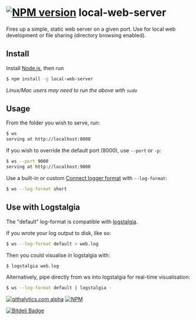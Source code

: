 [![NPM version](https://badge.fury.io/js/local-web-server.png)](http://badge.fury.io/js/local-web-server)
local-web-server
================
Fires up a simple, static web server on a given port. Use for local web development or file sharing (directory browsing enabled).

Install
-------
Install [Node.js](http://nodejs.org), then run

```sh
$ npm install -g local-web-server
```

*Linux/Mac users may need to run the above with `sudo`*

Usage
-----
From the folder you wish to serve, run:
```sh
$ ws
serving at http://localhost:8000
```

If you wish to override the default port (8000), use `--port` or `-p`: 
```sh
$ ws --port 9000
serving at http://localhost:9000
```

Use a built-in or custom [Connect logger format](http://www.senchalabs.org/connect/middleware-logger.html) with `--log-format`:
```sh
$ ws --log-format short
```

Use with Logstalgia
-------------------
The "default" log-format is compatible with [logstalgia](http://code.google.com/p/logstalgia/).

If you wrote your log output to disk, like so:
```sh
$ ws --log-format default > web.log
```

Then you could visualise in logstalgia with:
```sh
$ logstalgia web.log
```

Alternatively, pipe directly from ws into logstalgia for real-time visualisation:
```sh
$ ws --log-format default | logstalgia -
```

[![githalytics.com alpha](https://cruel-carlota.pagodabox.com/050b17b4263c08f12a2a9d9bbda80025 "githalytics.com")](http://githalytics.com/75lb/local-web-server)
[![NPM](https://nodei.co/npm-dl/local-web-server.png?months=1)](https://nodei.co/npm/local-web-server/)

[![Bitdeli Badge](https://d2weczhvl823v0.cloudfront.net/75lb/local-web-server/trend.png)](https://bitdeli.com/free "Bitdeli Badge")
